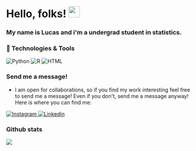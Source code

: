 <!-- Actual text -->
# Hello, folks! <img src="https://raw.githubusercontent.com/MartinHeinz/MartinHeinz/master/wave.gif" width="30px">
###  My name is Lucas and i'm a undergrad student in statistics.

### 🔧 Technologies & Tools
<p>
<img alt='Python' src="https://img.shields.io/badge/Python-3776AB?logo=python&logoColor=white&style=for-the-badge" />
<img alt='R' src="https://img.shields.io/badge/R_project-276DC3?logo=r&logoColor=white&style=for-the-badge" />
<img alt="HTML" src="https://img.shields.io/badge/HTML-E34F26?logo=html5&logoColor=white&style=for-the-badge" />
<p>
  
### Send me a message!

- I am open for collaborations, so if you find my work interesting feel free to send me a message! Even if you don't, send me a message anyway! Here is where you can find me:

<p>
  <a href="https://www.instagram.com/pontesok/">
    <img alt="Instagram" src="https://img.shields.io/badge/Instagram-E4405F?logo=instagram&logoColor=white&style=for-the-badge" />
  </a>
  <a href="https://www.linkedin.com/in/pcastr/">
    <img alt="Linkedin" src="https://img.shields.io/badge/linkedin-0077B5?logo=linkedin&logoColor=white&style=for-the-badge" /></a>
</p>

### Github stats
<img align="center" src="https://github-readme-stats.vercel.app/api?username=pcastr&count_private=true&show_icons=true&theme=synthwave&include_all_commits=true&hide_border=true" />
